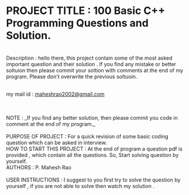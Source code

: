 # PROJECT TITLE :   100 Basic C++ Programming Questions and Solution.
<br />
Description : hello there, this project contain some of the most asked important question and their solution . If you find any mistake or better soltuion then please commit your soltion with comments at the end of my program. Please don't overwrite the previous soltuoin. 

<br /> my mail id : maheshrao2002@gmail.com 

<br />
<br />
NOTE :  _If you find any better solution, then please commit you code in comment at the end of my program._
<br />
<br />
PURPOSE OF PROJECT : For a quick revision of some basic coding question which can be asked in interview. 
<br />
HOW TO START THIS PROJECT : At the end of program a question pdf is provided , which contain all the questions. So, Start solving question by yourself. 
<br /> 
AUTHORS : P. Mahesh Rao 
<br />
<br />
USER INSTRUCTIONS :   I suggest to you first try to solve the question by yourself , if you are not able to solve then watch my solution .

